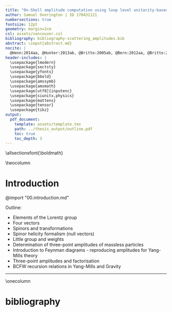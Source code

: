 ```yaml
---
title: "On-Shell amplitude computation using loop level unitarity-based techniques"
author: Samuel Overington | ID 170431121
numbersections: true
fontsize: 12pt
geometry: margin=2cm
csl: assets/vancouver.csl
bibliography: bibliography-scattering_amplitudes.bib
abstract: \input{abstract.md}
nocite: |
  @Henn:2014aa, @Hunter:2013ab, @Britto:2005ab, @Bern:2012aa, @Britto:2005aa, @Arkani-Hamed:2012aa, @Plefka:2014aa, @Landau:1975aa
header-includes: |
  \usepackage{lmodern}
  \usepackage{sectsty}
  \usepackage{yfonts}
  \usepackage{bbold}
  \usepackage{amssymb}
  \usepackage{amsmath}
  \usepackage[utf8]{inputenc}
  \usepackage{siunitx,physics}
  \usepackage{mattens}
  \usepackage{tensor}
  \usepackage{tikz}
output:
  pdf_document:
    template: assets/template.tex
    path: ../thesis_output/outline.pdf
    toc: true
    toc_depth: 3
---
```


\allsectionsfont{\boldmath}

\twocolumn

# Introduction

@import "00.introduction.md"

Outline:

*   Elements of the Lorentz group
*   Four vectors
*   Spinors and transformations
*   Spinor helicity formalism (null vectors)
*   Little group and weights
*   Determination of three-point amplitudes of massless particles
*   Introduction to Feynman diagrams  - reproducing amplitudes for Yang-Mills theory
*   Three-point amplitudes and factorisation
*   BCFW recursion relations in Yang-Mills and Gravity

---



<!-- # Symmetries

@import "01.symmetries.md"
@import "01.spinor.md"

@import "01.angular_momentum.md" -->





<!--
# Theoretical Motivation

# Experimental setup:

# Results and Discussion

# Conclusions -->

\onecolumn

# bibliography
